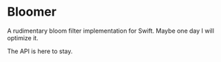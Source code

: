 # Bloomer

A rudimentary bloom filter implementation for Swift.
Maybe one day I will optimize it.

The API is here to stay.
